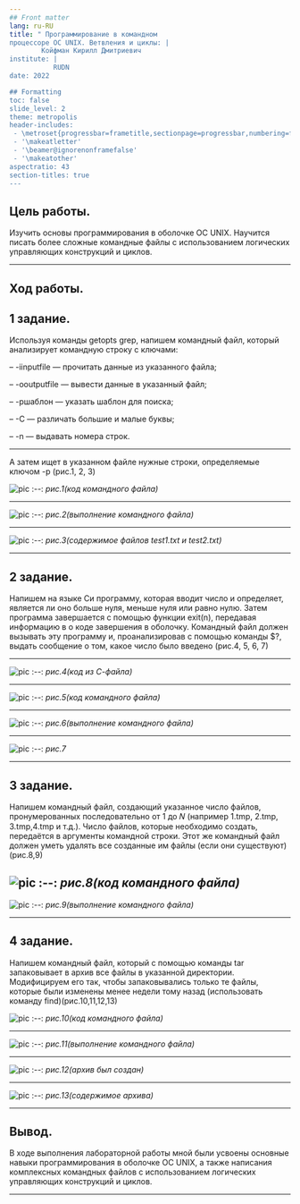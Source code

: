 ```yaml
---
## Front matter
lang: ru-RU
title: " Программирование в командном
процессоре ОС UNIX. Ветвления и циклы: |
        Койфман Кирилл Дмитриевич
institute: |
           RUDN
date: 2022

## Formatting
toc: false
slide_level: 2
theme: metropolis
header-includes: 
 - \metroset{progressbar=frametitle,sectionpage=progressbar,numbering=fraction}
 - '\makeatletter'
 - '\beamer@ignorenonframefalse'
 - '\makeatother'
aspectratio: 43
section-titles: true
---
```

## Цель работы.
Изучить основы программирования в оболочке ОС UNIX. Научится писать более
сложные командные файлы с использованием логических управляющих конструкций
и циклов.

---
## Ход работы.
## 1 задание.
Используя команды getopts grep, напишем командный файл, который анализирует
командную строку с ключами:

– -iinputfile — прочитать данные из указанного файла;

– -ooutputfile — вывести данные в указанный файл;

– -pшаблон — указать шаблон для поиска;

– -C — различать большие и малые буквы;

– -n — выдавать номера строк.

---

А затем ищет в указанном файле нужные строки, определяемые ключом -p
(рис.1, 2, 3)

![pic](https://raw.githubusercontent.com/KirillKoifman/study_2021-2022_os-intro/master/LABS/LAB-11/Screenshots/1-2.png)
:--:
*рис.1(код командного файла)*

---

![pic](https://raw.githubusercontent.com/KirillKoifman/study_2021-2022_os-intro/master/LABS/LAB-11/Screenshots/1-1.png)
:--:
*рис.2(выполнение командного файла)*

---

![pic](https://raw.githubusercontent.com/KirillKoifman/study_2021-2022_os-intro/master/LABS/LAB-11/Screenshots/1-3.png)
:--:
*рис.3(содержимое файлов test1.txt и test2.txt)*

---
## 2 задание.
Напишем на языке Си программу, которая вводит число и определяет, является ли оно
больше нуля, меньше нуля или равно нулю. Затем программа завершается с помощью
функции exit(n), передавая информацию в о коде завершения в оболочку. Командный файл должен вызывать эту программу и, проанализировав с помощью команды
$?, выдать сообщение о том, какое число было введено (рис.4, 5, 6, 7)

---

![pic](https://raw.githubusercontent.com/KirillKoifman/study_2021-2022_os-intro/master/LABS/LAB-11/Screenshots/2-2.png)
:--:
*рис.4(код из С-файла)*

---

![pic](https://raw.githubusercontent.com/KirillKoifman/study_2021-2022_os-intro/master/LABS/LAB-11/Screenshots/2-1.png)
:--:
*рис.5(код командного файла)*

---


![pic](https://raw.githubusercontent.com/KirillKoifman/study_2021-2022_os-intro/master/LABS/LAB-11/Screenshots/2-3.png)
:--:
*рис.6(выполнение командного файла)*

---

![pic](https://raw.githubusercontent.com/KirillKoifman/study_2021-2022_os-intro/master/LABS/LAB-11/Screenshots/2-4.png)
:--:
*рис.7*

---
## 3 задание.
Напишем командный файл, создающий указанное число файлов, пронумерованных
последовательно от 1 до 𝑁 (например 1.tmp, 2.tmp, 3.tmp,4.tmp и т.д.). Число файлов,
которые необходимо создать, передаётся в аргументы командной строки. Этот же командный файл должен уметь удалять все созданные им файлы (если они существуют)(рис.8,9)

![pic](https://raw.githubusercontent.com/KirillKoifman/study_2021-2022_os-intro/master/LABS/LAB-11/Screenshots/3-1.png)
:--:
*рис.8(код командного файла)*
---

![pic](https://raw.githubusercontent.com/KirillKoifman/study_2021-2022_os-intro/master/LABS/LAB-11/Screenshots/3-2.png)
:--:
*рис.9(выполнение командного файла)*

---
## 4 задание.
Напишем командный файл, который с помощью команды tar запаковывает в архив
все файлы в указанной директории. Модифицируем его так, чтобы запаковывались
только те файлы, которые были изменены менее недели тому назад (использовать
команду find)(рис.10,11,12,13)

![pic](https://raw.githubusercontent.com/KirillKoifman/study_2021-2022_os-intro/master/LABS/LAB-11/Screenshots/4-1.png)
:--:
*рис.10(код командного файла)*

---

![pic](https://raw.githubusercontent.com/KirillKoifman/study_2021-2022_os-intro/master/LABS/LAB-11/Screenshots/4-2.png)
:--:
*рис.11(выполнение командного файла)*

---


![pic](https://raw.githubusercontent.com/KirillKoifman/study_2021-2022_os-intro/master/LABS/LAB-11/Screenshots/4-3.png)
:--:
*рис.12(архив был создан)*

---

![pic](https://raw.githubusercontent.com/KirillKoifman/study_2021-2022_os-intro/master/LABS/LAB-11/Screenshots/4-4.png)
:--:
*рис.13(содержимое архива)*

---
## Вывод.
В ходе выполнения лабораторной работы мной были усвоены основные навыки
программирования в оболочке ОС UNIX, а также написания комплексных
командных файлов с использованием логических управляющих конструкций
и циклов.

---